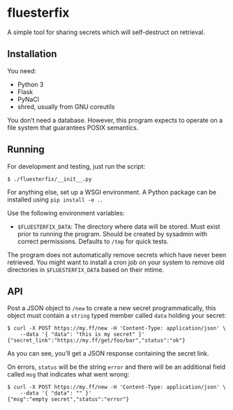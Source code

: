 fluesterfix
===========

A simple tool for sharing secrets which will self-destruct on retrieval.


Installation
------------

You need:

-   Python 3
-   Flask
-   PyNaCl
-   shred, usually from GNU coreutils

You don’t need a database. However, this program expects to operate on a
file system that guarantees POSIX semantics.


Running
-------

For development and testing, just run the script:

    $ ./fluesterfix/__init__.py

For anything else, set up a WSGI environment. A Python package can be
installed using `pip install -e .`.

Use the following environment variables:

-   `$FLUESTERFIX_DATA`: The directory where data will be stored. Must
    exist prior to running the program. Should be created by sysadmin
    with correct permissions. Defaults to `/tmp` for quick tests.

The program does not automatically remove secrets which have never been
retrieved. You might want to install a cron job on your system to remove
old directories in `$FLUESTERFIX_DATA` based on their mtime.


API
---

Post a JSON object to `/new` to create a new secret programmatically,
this object must contain a `string` typed member called `data` holding
your secret:

    $ curl -X POST https://my.ff/new -H 'Content-Type: application/json' \
        --data '{ "data": "this is my secret" }'
    {"secret_link":"https://my.ff/get/foo/bar","status":"ok"}

As you can see, you’ll get a JSON response containing the secret link.

On errors, `status` will be the string `error` and there will be an
additional field called `msg` that indicates what went wrong:

    $ curl -X POST https://my.ff/new -H 'Content-Type: application/json' \
        --data '{ "data": "" }'
    {"msg":"empty secret","status":"error"}
